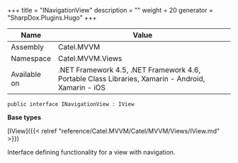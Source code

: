 

+++
title = "INavigationView" 
description = ""
weight = 20
generator = "SharpDox.Plugins.Hugo"
+++

Name|Value
---|---
Assembly|Catel.MVVM
Namespace|Catel.MVVM.Views
Available on|.NET Framework 4.5, .NET Framework 4.6, Portable Class Libraries, Xamarin - Android, Xamarin - iOS

```
public interface INavigationView : IView
```

**Base types**

[IView]({{< relref "reference/Catel.MVVM/Catel/MVVM/Views/IView.md" >}})

Interface defining functionality for a view with navigation.

